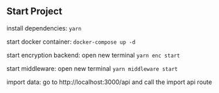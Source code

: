 ## Start Project

install dependencies:
`yarn`

start docker container:
`docker-compose up -d`

start encryption backend:
open new terminal
`yarn enc start`

start middleware:
open new terminal
`yarn middleware start`

import data:
go to http://localhost:3000/api
and call the import api route
